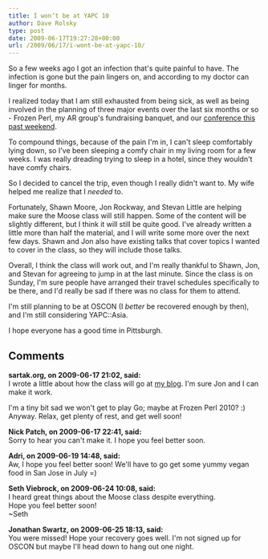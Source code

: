 ```yaml
---
title: I won’t be at YAPC 10
author: Dave Rolsky
type: post
date: 2009-06-17T19:27:28+00:00
url: /2009/06/17/i-wont-be-at-yapc-10/
---
```

So a few weeks ago I got an infection that's quite painful to have. The infection is gone but the pain lingers on, and according to my doctor can linger for months.

I realized today that I am still exhausted from being sick, as well as being involved in the planning of three major events over the last six months or so - Frozen Perl, my AR group's fundraising banquet, and our [conference this past weekend][1].

To compound things, because of the pain I'm in, I can't sleep comfortably lying down, so I've been sleeping a comfy chair in my living room for a few weeks. I was really dreading trying to sleep in a hotel, since they wouldn't have comfy chairs.

So I decided to cancel the trip, even though I really didn't want to. My wife helped me realize that I _needed_ to.

Fortunately, Shawn Moore, Jon Rockway, and Stevan Little are helping make sure the Moose class will still happen. Some of the content will be slightly different, but I think it will still be quite good. I've already written a little more than half the material, and I will write some more over the next few days. Shawn and Jon also have existing talks that cover topics I wanted to cover in the class, so they will include those talks.

Overall, I think the class will work out, and I'm really thankful to Shawn, Jon, and Stevan for agreeing to jump in at the last minute. Since the class is on Sunday, I'm sure people have arranged their travel schedules specifically to be there, and I'd really be sad if there was no class for them to attend.

I'm still planning to be at OSCON (I _better_ be recovered enough by then), and I'm still considering YAPC::Asia.

I hope everyone has a good time in Pittsburgh.

 [1]: http://www.tlov.org/tlov2009/

## Comments

**sartak.org, on 2009-06-17 21:02, said:**  
I wrote a little about how the class will go at [my blog](http://blog.sartak.org/2009/06/shawn-m-moose-at-yapc.html). I'm sure Jon and I can make it work.

I'm a tiny bit sad we won't get to play Go; maybe at Frozen Perl 2010? :) Anyway. Relax, get plenty of rest, and get well soon!

**Nick Patch, on 2009-06-17 22:41, said:**  
Sorry to hear you can't make it. I hope you feel better soon.

**Adri, on 2009-06-19 14:48, said:**  
Aw, I hope you feel better soon! We'll have to go get some yummy vegan food in San Jose in July =)

**Seth Viebrock, on 2009-06-24 10:08, said:**  
I heard great things about the Moose class despite everything.  
Hope you feel better soon!  
~Seth

**Jonathan Swartz, on 2009-06-25 18:13, said:**  
You were missed! Hope your recovery goes well. I'm not signed up for OSCON but maybe I'll head down to hang out one night.